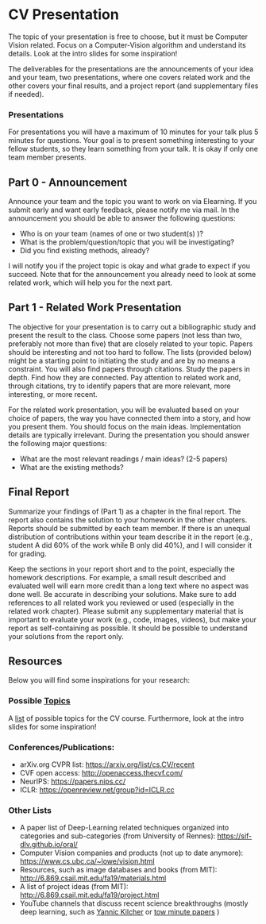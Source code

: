 # CV Presentation
The topic of your presentation is free to choose, but it must be Computer Vision related. Focus on a Computer-Vision algorithm and understand its details. Look at the intro slides for some inspiration! 

The deliverables for the presentations are the announcements of your idea and your team, two presentations, where one covers related work and the other covers your final results, and a project report (and supplementary files if needed). 

### Presentations
For presentations you will have a maximum of 10 minutes for your talk plus 5 minutes for questions. Your goal is to present something interesting to your fellow students, so they learn something from your talk. It is okay if only one team member presents. 

## Part 0 - Announcement
Announce your team and the topic you want to work on via Elearning. If you submit early and want early feedback, please notify me via mail.
In the announcement you should be able to answer the following questions: 
- Who is on your team (names of one or two student(s) )?
- What is the problem/question/topic that you will be investigating? 
- Did you find existing methods, already? 

I will notify you if the project topic is okay and what grade to expect if you succeed. 
Note that for the announcement you already need to look at some related work, which will help you for the next part.

## Part 1 - Related Work Presentation
The objective for your presentation is to carry out a bibliographic study and present the result to the class. Choose some papers (not less than two, preferably not more than five) that are closely related to your topic. Papers should be interesting and not too hard to follow.
The lists (provided below) might be a starting point to initiating the study and are by no means a constraint. You will also find papers through citations. Study the papers in depth. Find how they are connected. Pay attention to related work and, through citations, try to identify papers that are more relevant, more interesting, or more recent. 

For the related work presentation, you will be evaluated based on your choice of papers, the way you have connected them into a story, and how you present them. You should focus on the main ideas. Implementation details are typically irrelevant. 
During the presentation you should answer the following major questions:
- What are the most relevant readings / main ideas? (2-5 papers) 
- What are the existing methods? 

## Final Report
Summarize your findings of (Part 1) as a chapter in the final report. 
The report also contains the solution to your homework in the other chapters. 
Reports should be submitted by each team member. If there is an unequal distribution of contributions within your team describe it in the report (e.g., student A did 60% of the work while B only did 40%), and I will consider it for grading. 

Keep the sections in your report short and to the point, especially the homework descriptions. For example, a small result described and evaluated well will earn more credit than a long text where no aspect was done well. Be accurate in describing your solutions. Make sure to add references to all related work you reviewed or used (especially in the related work chapter). 
Please submit any supplementary material that is important to evaluate your work (e.g., code, images, videos), but make your report as self-containing as possible. It should be possible to understand your solutions from the report only. 

## Resources 
Below you will find some inspirations for your research:

### Possible [Topics](TOPICS.md)
A [list](TOPICS.md) of possible topics for the CV course. 
Furthermore, look at the intro slides for some inspiration! 


### Conferences/Publications:
- arXiv.org CVPR list: https://arxiv.org/list/cs.CV/recent
- CVF open access: http://openaccess.thecvf.com/
- NeurIPS: https://papers.nips.cc/
- ICLR: https://openreview.net/group?id=ICLR.cc

### Other Lists
- A paper list of Deep-Learning related techniques organized into categories and sub-categories (from University of Rennes): https://sif-dlv.github.io/oral/
- Computer Vision companies and products (not up to date anymore): https://www.cs.ubc.ca/~lowe/vision.html
- Resources, such as image databases and books (from MIT): http://6.869.csail.mit.edu/fa19/materials.html
- A list of project ideas (from MIT): http://6.869.csail.mit.edu/fa19/project.html
- YouTube channels that discuss recent science breakthroughs (mostly deep learning, such as [Yannic Kilcher](https://www.youtube.com/c/YannicKilcher/videos) or [tow minute papers](https://www.youtube.com/c/K%C3%A1rolyZsolnai/videos) )
